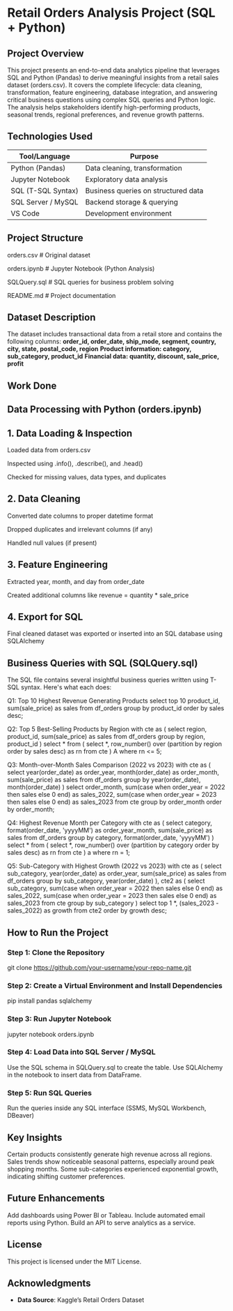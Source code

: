 # Retail Orders Analysis Project (SQL + Python)
## Project Overview
This project presents an end-to-end data analytics pipeline that leverages SQL and Python (Pandas) to derive meaningful insights from a retail sales dataset (orders.csv). It covers the complete lifecycle: data cleaning, transformation, feature engineering, database integration, and answering critical business questions using complex SQL queries and Python logic.
The analysis helps stakeholders identify high-performing products, seasonal trends, regional preferences, and revenue growth patterns.

## Technologies Used
| Tool/Language      | Purpose                             |
| ------------------ | ----------------------------------- |
| Python (Pandas)    | Data cleaning, transformation       |
| Jupyter Notebook   | Exploratory data analysis           |
| SQL (T-SQL Syntax) | Business queries on structured data |
| SQL Server / MySQL | Backend storage & querying          |
| VS Code            | Development environment             |

## Project Structure
   orders.csv            # Original dataset
   
   orders.ipynb          # Jupyter Notebook (Python Analysis)
   
   SQLQuery.sql          # SQL queries for business problem solving
   
   README.md             # Project documentation

## Dataset Description
The dataset includes transactional data from a retail store and contains the following columns:
**order_id, order_date, ship_mode, segment, country, city, state, postal_code, region**
**Product information: category, sub_category, product_id**
**Financial data: quantity, discount, sale_price, profit**

## Work Done
## Data Processing with Python (orders.ipynb)
## 1. Data Loading & Inspection
   
   Loaded data from orders.csv
   
   Inspected using .info(), .describe(), and .head()
   
   Checked for missing values, data types, and duplicates


## 2. Data Cleaning
   
   Converted date columns to proper datetime format
   
   Dropped duplicates and irrelevant columns (if any)
   
   Handled null values (if present)


## 3. Feature Engineering
   
   Extracted year, month, and day from order_date
   
   Created additional columns like revenue = quantity * sale_price
   

## 4. Export for SQL
   
   Final cleaned dataset was exported or inserted into an SQL database using SQLAlchemy
   

## Business Queries with SQL (SQLQuery.sql)
The SQL file contains several insightful business queries written using T-SQL syntax. Here's what each does:

Q1: Top 10 Highest Revenue Generating Products
select top 10 product_id, sum(sale_price) as sales
from df_orders
group by product_id
order by sales desc;

Q2: Top 5 Best-Selling Products by Region
with cte as (
  select region, product_id, sum(sale_price) as sales
  from df_orders
  group by region, product_id
)
select *
from (
  select *, row_number() over (partition by region order by sales desc) as rn
  from cte
) A
where rn <= 5;

Q3: Month-over-Month Sales Comparison (2022 vs 2023)
with cte as (
  select year(order_date) as order_year, month(order_date) as order_month, sum(sale_price) as sales
  from df_orders
  group by year(order_date), month(order_date)
)
select order_month,
  sum(case when order_year = 2022 then sales else 0 end) as sales_2022,
  sum(case when order_year = 2023 then sales else 0 end) as sales_2023
from cte
group by order_month
order by order_month;

Q4: Highest Revenue Month per Category
with cte as (
  select category, format(order_date, 'yyyyMM') as order_year_month, sum(sale_price) as sales
  from df_orders
  group by category, format(order_date, 'yyyyMM')
)
select *
from (
  select *, row_number() over (partition by category order by sales desc) as rn
  from cte
) a
where rn = 1;

Q5: Sub-Category with Highest Growth (2022 vs 2023)
with cte as (
  select sub_category, year(order_date) as order_year, sum(sale_price) as sales
  from df_orders
  group by sub_category, year(order_date)
),
cte2 as (
  select sub_category,
    sum(case when order_year = 2022 then sales else 0 end) as sales_2022,
    sum(case when order_year = 2023 then sales else 0 end) as sales_2023
  from cte
  group by sub_category
)
select top 1 *, (sales_2023 - sales_2022) as growth
from cte2
order by growth desc;

## How to Run the Project
### Step 1: Clone the Repository
  git clone https://github.com/your-username/your-repo-name.git

### Step 2: Create a Virtual Environment and Install Dependencies
  pip install pandas sqlalchemy

### Step 3: Run Jupyter Notebook
  jupyter notebook orders.ipynb

### Step 4: Load Data into SQL Server / MySQL
  Use the SQL schema in SQLQuery.sql to create the table.
  Use SQLAlchemy in the notebook to insert data from DataFrame.
  
### Step 5: Run SQL Queries
  Run the queries inside any SQL interface (SSMS, MySQL Workbench, DBeaver)

## Key Insights
  Certain products consistently generate high revenue across all regions.
  Sales trends show noticeable seasonal patterns, especially around peak shopping months.
  Some sub-categories experienced exponential growth, indicating shifting customer preferences.
  
## Future Enhancements
  Add dashboards using Power BI or Tableau.
  Include automated email reports using Python.
  Build an API to serve analytics as a service.

## License
  This project is licensed under the MIT License.

## Acknowledgments
- **Data Source**: Kaggle’s Retail Orders Dataset
